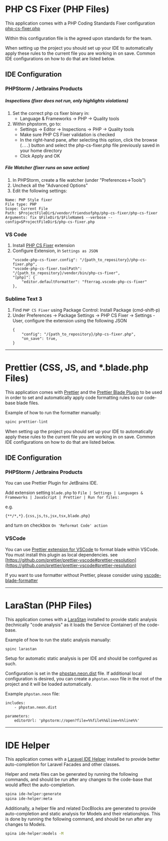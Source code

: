 # PHP CS Fixer (PHP Files)

This application comes with a PHP Coding Standards Fixer configuration [php-cs-fixer.php](../php-cs-fixer.php)

Within this configuration file is the agreed upon standards for the team.

When setting up the project you should set up your IDE to automatically apply these rules to the current file you are working in on save. Common IDE configurations on how to do that are listed below.

## IDE Configuration
### PHPStorm / Jetbrains Products
##### Inspections (fixer does not run, only highlights violations)
1. Set the correct php cs fixer binary in:
    - Language & Frameworks -> PHP -> Quality tools
2. Within phpstorm, go to:
    - Settings -> Editor -> Inspections -> PHP -> Quality tools
    - Make sure PHP CS Fixer validation is checked
    - In the right-hand pane, after selecting this option, click the browse (`...`) button and select the php-cs-fixer.php file previously saved in your home directory
    - Click Apply and OK
##### File Watcher (fixer runs on save action)
1. In PHPStorm, create a file watcher (under "Preferences->Tools")
2. Uncheck all the "Advanced Options"
3. Edit the following settings:
```
Name: PHP Style fixer
File type: PHP
Scope: Current File
Path: $ProjectFileDir$/vendor/friendsofphp/php-cs-fixer/php-cs-fixer
Arguments: fix $FileDir$/$FileName$ --verbose --config=$ProjectFileDir$/php-cs-fixer.php
```
### VS Code
1. Install [PHP CS Fixer](https://marketplace.visualstudio.com/items?itemName=fterrag.vscode-php-cs-fixer) extension
2. Configure Extension, in `Settings as JSON`
    ```
    "vscode-php-cs-fixer.config": "/{path_to_repository}/php-cs-fixer.php",
    "vscode-php-cs-fixer.toolPath": "/{path_to_repository}/vendor/bin/php-cs-fixer",
    "[php]": {
        "editor.defaultFormatter": "fterrag.vscode-php-cs-fixer"
    },
    ```
### Sublime Text 3
1. Find `PHP CS Fixer` using Package Control: Install Package (cmd-shift-p)
2. Under Preferences -> Package Settings -> PHP CS Fixer -> Settings - User, configure the extension using the following JSON
    ```
    {
        "config": "/{path_to_repository}/php-cs-fixer.php",
        "on_save": true,
    }
    ```

---

# Prettier (CSS, JS, and *.blade.php Files)

This application comes with [Prettier](https://www.npmjs.com/package/prettier) and the [Prettier Blade Plugin](https://www.npmjs.com/package/@shufo/prettier-plugin-blade) to be used in order to set and automatically apply code formatting rules to our code-base blade files.

Example of how to run the formatter manually:

```bash
spinc prettier-lint
```

When setting up the project you should set up your IDE to automatically apply these rules to the current file you are working in on save. Common IDE configurations on how to do that are listed below.

## IDE Configuration

### PHPStorm / Jetbrains Products
You can use Prettier Plugin for JetBrains IDE.

Add extension setting `blade.php` to `File | Settings | Languages & Frameworks | JavaScript | Prettier | Run for files:`

e.g.

`{**/*,*}.{css,js,ts,jsx,tsx,blade.php}`

and turn on checkbox `On 'Reformat Code' action`

### VSCode
You can use [Prettier extension for VSCode](https://github.com/prettier/prettier-vscode) to format blade within VSCode. You must install this plugin as local dependencies. see [https://github.com/prettier/prettier-vscode#prettier-resolution](https://github.com/prettier/prettier-vscode#prettier-resolution)

If you want to use formatter without Prettier, please consider using [vscode-blade-formatter](https://github.com/shufo/vscode-blade-formatter)

---

# LaraStan (PHP Files)

This application comes with a [LaraStan](https://github.com/nunomaduro/larastan) installed to provide static analysis (technically "code analysis" as it loads the Service Container) of the code-base.

Example of how to run the static analysis manually:

```bash
spinc larastan
```

Setup for automatic static analysis is per IDE and should be configured as such.

Configuration is set in the [phpstan.neon.dist](../phpstan.neon.dist) file. If additional local configuration is desired, you can create a `phpstan.neon` file in the root of the project and it will be loaded automatically.

Example `phpstan.neon` file:

```neon 
includes:
    - phpstan.neon.dist

parameters:
    editorUrl: 'phpstorm://open?file=%%file%%&line=%%line%%'
```

---

# IDE Helper

This application comes with a [Laravel IDE Helper](https://github.com/barryvdh/laravel-ide-helper) installed to provide better auto-completion for Laravel Facades and other classes.

Helper and meta files can be generated by running the following commands, and should be run after any changes to the code-base that would affect the auto-completion.

```bash
spina ide-helper:generate
spina ide-helper:meta
```

Additionally, a helper file and related DocBlocks are generated to provide auto-completion and static analysis for Models and their relationships. This is done by running the following command, and should be run after any changes to Models.

```bash
spina ide-helper:models -M
```
